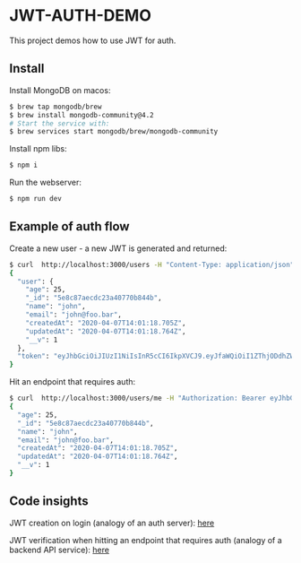 # JWT-AUTH-DEMO

This project demos how to use JWT for auth.

## Install 
Install MongoDB on macos:
```bash
$ brew tap mongodb/brew
$ brew install mongodb-community@4.2
# Start the service with:
$ brew services start mongodb/brew/mongodb-community
```

Install npm libs:
```bash
$ npm i
```

Run the webserver:
```bash
$ npm run dev
```

## Example of auth flow

Create a new user - a new JWT is generated and returned:
```bash
$ curl  http://localhost:3000/users -H "Content-Type: application/json" --data '{"name":"john","age":25,"email":"john@foo.bar","password":"mysecretword123"}' | jq
{
  "user": {
    "age": 25,
    "_id": "5e8c87aecdc23a40770b844b",
    "name": "john",
    "email": "john@foo.bar",
    "createdAt": "2020-04-07T14:01:18.705Z",
    "updatedAt": "2020-04-07T14:01:18.764Z",
    "__v": 1
  },
  "token": "eyJhbGciOiJIUzI1NiIsInR5cCI6IkpXVCJ9.eyJfaWQiOiI1ZThjODdhZWNkYzIzYTQwNzcwYjg0NGIiLCJpYXQiOjE1ODYyNjgwNzgsImV4cCI6MTU4Njg3Mjg3OH0.kCWUuRJQGD2qK5sgWabILlueK5t2G9XjAGzWl3JqNaM"
}
```

Hit an endpoint that requires auth:
```bash
$ curl  http://localhost:3000/users/me -H "Authorization: Bearer eyJhbGciOiJIUzI1NiIsInR5cCI6IkpXVCJ9.eyJfaWQiOiI1ZThjODdhZWNkYzIzYTQwNzcwYjg0NGIiLCJpYXQiOjE1ODYyNjgwNzgsImV4cCI6MTU4Njg3Mjg3OH0.kCWUuRJQGD2qK5sgWabILlueK5t2G9XjAGzWl3JqNaM" | jq
{
  "age": 25,
  "_id": "5e8c87aecdc23a40770b844b",
  "name": "john",
  "email": "john@foo.bar",
  "createdAt": "2020-04-07T14:01:18.705Z",
  "updatedAt": "2020-04-07T14:01:18.764Z",
  "__v": 1
}
```

## Code insights

JWT creation on login (analogy of an auth server): [here](https://github.com/puntonim/jwt-auth-demo/blob/master/src/models/user.js#L96)

JWT verification when hitting an endpoint that requires auth (analogy of a backend API service): [here](https://github.com/puntonim/jwt-auth-demo/blob/master/src/middleware/auth.js#L13)
